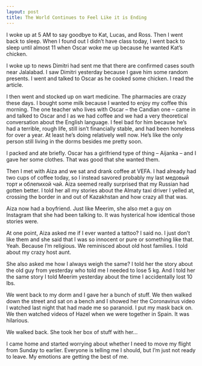 ```yaml
---
layout: post
title: The World Continues to Feel Like it is Ending 
---
```


I woke up at 5 AM to say goodbye to Kat, Lucas, and Ross. Then I went back to sleep. When I found out I didn’t have class today, I went back to sleep until almost 11 when Oscar woke me up because he wanted Kat’s chicken. 

I woke up to news Dimitri had sent me that there are confirmed cases south near Jalalabad. I saw Dimitri yesterday because I gave him some random presents. I went and talked to Oscar as he cooked some chicken. I read the article. 

I then went and stocked up on wart medicine. The pharmacies are crazy these days. I bought some milk because I wanted to enjoy my coffee this morning. The one teacher who lives with Oscar – the Candian one – came in and talked to Oscar and I as we had coffee and we had a very theoretical conversation about the English language. I feel bad for him because he’s had a terrible, rough life, still isn’t financially stable, and had been homeless for over a year. At least he’s doing relatively well now. He’s like the only person still living in the dorms besides me pretty soon. 

I packed and ate briefly. Oscar has a girlfriend type of thing – Aijanka – and I gave her some clothes. That was good that she wanted them.

Then I met with Aiza and we sat and drank coffee at VEFA. I had already had two cups of coffee today, so I instead savored probably my last медовый торт и облепихой чай. Aiza seemed really surprised that my Russian had gotten better. I told her all my stories about the Almaty taxi driver I yelled at, crossing the border in and out of Kazakhstan and how crazy all that was. 

Aiza now had a boyfriend. Just like Meerim, she also met a guy on Instagram that she had been talking to. It was hysterical how identical those stories were.

At one point, Aiza asked me if I ever wanted a tattoo? I said no. I just don’t like them and she said that I was so innocent or pure or something like that. Yeah. Because I’m religious. We reminisced about old host families. I told about my crazy host aunt.

She also asked me how I always weigh the same? I told her the story about the old guy from yesterday who told me I needed to lose 5 kg. And I told her the same story I told Meerim yesterday about the time I accidentally lost 10 lbs.

We went back to my dorm and I gave her a bunch of stuff. We then walked down the street and sat on a bench and I showed her the Coronavirus video I watched last night that had made me so paranoid. I put my mask back on. We then watched videos of Hazel when we were together in Spain. It was hilarious. 

We walked back. She took her box of stuff with her…

I came home and started worrying about whether I need to move my flight from Sunday to earlier. Everyone is telling me I should, but I’m just not ready to leave. My emotions are getting the best of me. 

